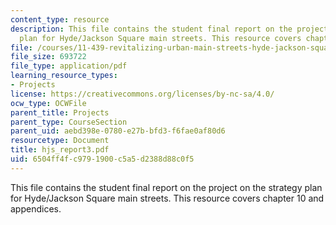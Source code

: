 ```yaml
---
content_type: resource
description: This file contains the student final report on the project on the strategy
  plan for Hyde/Jackson Square main streets. This resource covers chapter 10 and appendices.
file: /courses/11-439-revitalizing-urban-main-streets-hyde-jackson-square-roslindale-square-boston-spring-2005/6504ff4fc9791900c5a5d2388d88c0f5_hjs_report3.pdf
file_size: 693722
file_type: application/pdf
learning_resource_types:
- Projects
license: https://creativecommons.org/licenses/by-nc-sa/4.0/
ocw_type: OCWFile
parent_title: Projects
parent_type: CourseSection
parent_uid: aebd398e-0780-e27b-bfd3-f6fae0af80d6
resourcetype: Document
title: hjs_report3.pdf
uid: 6504ff4f-c979-1900-c5a5-d2388d88c0f5
---
```

This file contains the student final report on the project on the strategy plan for Hyde/Jackson Square main streets. This resource covers chapter 10 and appendices.